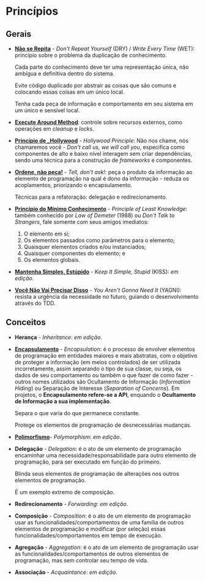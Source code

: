 # Princípios

## Gerais

* [**Não se Repita**](http://wiki.c2.com/?DontRepeatYourself "Don't Repeat
  Yourself") - _Don’t Repeat Yourself_ (DRY) / _Write Every Time_ (WET):
  princípio sobre o problema da duplicação de conhecimento.

  Cada parte do conhecimento deve ter uma representação única, não ambígua e
  definitiva dentro do sistema.

  Evite código duplicado por abstrair as coisas que são comuns e colocando essas
  coisas em um único local.

  Tenha cada peça de informação e comportamento em seu sistema em um único e
  sensível local.

* [**Execute Around Method**](http://wiki.c2.com/?ExecuteAroundMethod "Execute
  Around Method"): controle sobre recursos externos, como operações em _cleanup_
  e _locks_.

* [**Princípio de _Hollywood**](http://wiki.c2.com/?HollywoodPrinciple
  "Hollywood Principle") - _Hollywood Principle_: Não nos chame, nós chamaremos
  você - _Don't call us, we will call you_, especifica como componentes de alto
  e baixo nível interagem sem criar dependências, sendo uma técnica para a
  construção de _frameworks_ e componentes.

* [**Ordene, não peça!**](http://wiki.c2.com/?TellDontAsk "Tell, don't ask!") -
  _Tell, don't ask!_: peça o produto da informação ao elemento de programação na
  qual é dono da informação - reduza os acoplamentos, priorizando o
  encapsulamento.

  Técnicas para a refatoração: delegação e redirecionamento.

* [**Princípio do Mínimo Conhecimento**](http://wiki.c2.com/?LawOfDemeter
  "Principle of Least Knowledge") - _Principle of Least Knowledge_: também
  conhecido por _Law of Demeter_ (1988) ou _Don't Talk to Strangers_, fale
  somente com seus amigos imediatos:

  1. O elemento em si;
  2. Os elementos passados como parâmetros para o elemento;
  3. Quaisquer elementos criados e/ou instanciados;
  4. Quaisquer componentes do elemento; e
  5. Os elementos globais.

* [**Mantenha Simples, Estúpido**](http://wiki.c2.com/?KeepItSimple "Keep It
  Simple, Stupid") - _Keep It Simple, Stupid_ (KISS): _em edição_.

* [**Você Não Vai Precisar Disso**](http://wiki.c2.com/?YouArentGonnaNeedIt "You
  Aren't Gonna Need It") - _You Aren't Gonna Need It_ (YAGNI): resista a
  urgência da necessidade no futuro, guiando o desenvolvimento através do TDD.

## Conceitos

* **Herança** - _Inheritance_: _em edição_.

* [**Encapsulamento**](http://wiki.c2.com/?EncapsulationDefinition
  "Encapsulation") - _Encapsulation_: é o processo de envolver elementos de
  programação em entidades maiores e mais abstratas, com o objetivo de proteger
  a informação (em meios controlados) de ser utilizada incorretamente, assim
  separando o tipo de sua classe, ou seja, os dados de seu comportamento ou
  também o que fazer de como fazer - outros nomes utilizados são Ocultamento de
  Informação (_Information Hiding_) ou Separação de Interesse (_Separation of
  Concerns_). Em projetos, o **Encapsulamento refere-se a API**, enquando o
  **Ocultamento de Informação a sua implementação**.

  Separa o que varia do que permanece constante.

  Protege os elementos de programação de desnecessárias mudanças.

* [**Polimorfismo**](http://wiki.c2.com/?PolyMorphism "Polimorfismo")-
  _Polymorphism_: _em edição_.

* **Delegação** - _Delegation_: é o ato de um elemento de programação encaminhar
  uma necessidade/responsabilidade para outro elemento de programação, para ser
  executado em função do primeiro.

  Blinda seus elementos de programação de alterações nos outros elementos de
  programação.

  É um exemplo extremo de composição.

* **Redirecionamento** - _Forwarding_: _em edição_.

* **Composição** - _Composition_: é o ato de um elemento de programação usar as
  funcionalidades/comportamentos de uma família de outros elementos de
  programação e modificar (por seleção) essas funcionalidades/comportamentos em
  tempo de execução.

* **Agregação** - _Aggregation_: é o ato de um elemento de programação usar as
  funcionalidades/comportamentos de outros elementos de programação, mas sem
  controlar seu tempo de vida.

* **Associação** - _Acquaintance_: _em edição_.
